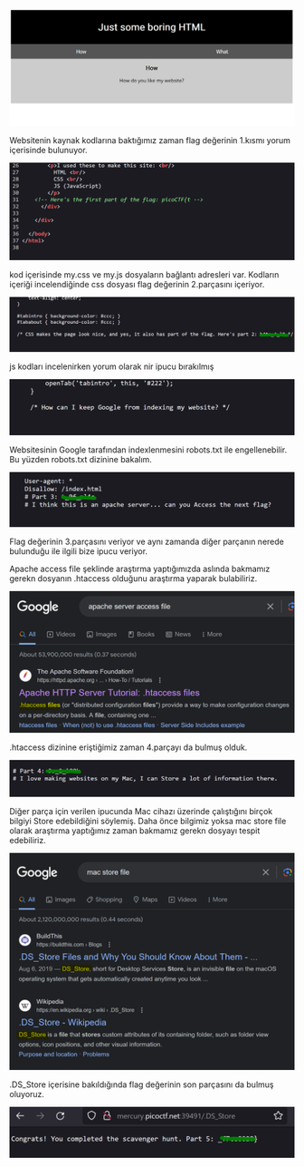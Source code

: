 ![](../../pics/Pasted%20image%2020230623160448.png)

Websitenin kaynak kodlarına baktığımız zaman flag değerinin 1.kısmı yorum içerisinde bulunuyor.

![](../../pics/Pasted%20image%2020230623160606.png)

kod içerisinde my.css ve my.js dosyaların bağlantı adresleri var. Kodların içeriği incelendiğinde css dosyası flag değerinin 2.parçasını içeriyor.

![](../../pics/Pasted%20image%2020230623160958.png)

js kodları incelenirken yorum olarak nir ipucu bırakılmış

![](../../pics/Pasted%20image%2020230623161059.png)

Websitesinin Google tarafından indexlenmesini robots.txt ile engellenebilir. Bu yüzden robots.txt dizinine bakalım.

![](../../pics/Pasted%20image%2020230623161213.png)

Flag değerinin 3.parçasını veriyor ve aynı zamanda diğer parçanın nerede bulunduğu ile ilgili bize ipucu veriyor. 

Apache access file şeklinde araştırma yaptığımızda aslında bakmamız gerekn dosyanın .htaccess olduğunu araştırma yaparak bulabiliriz.

![](../../pics/Pasted%20image%2020230623161423.png)

.htaccess dizinine eriştiğimiz zaman  4.parçayı da bulmuş olduk.

![](../../pics/Pasted%20image%2020230623161529.png)

Diğer parça için verilen ipucunda Mac cihazı üzerinde çalıştığını birçok bilgiyi Store edebildiğini söylemiş. Daha önce bilgimiz yoksa mac store file olarak araştırma yaptığımız zaman bakmamız gerekn dosyayı tespit edebiliriz.

![](../../pics/Pasted%20image%2020230623161747.png)

.DS_Store içerisine bakıldığında flag değerinin son parçasını da bulmuş oluyoruz.

![](../../pics/Pasted%20image%2020230623161909.png)
